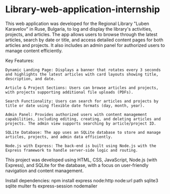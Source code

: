 # Library-web-application-internship

This web application was developed for the Regional Library "Luben Karavelov" in Ruse, Bulgaria, to log and display the library's activities, projects, and articles. The app allows users to browse through the latest articles, search by date or title, and access detailed content pages for both articles and projects. It also includes an admin panel for authorized users to manage content efficiently.

Key Features:

    Dynamic Landing Page: Displays a banner that rotates every 3 seconds and highlights the latest articles with card layouts showing title, description, and date.

    Article & Project Sections: Users can browse articles and projects, with projects supporting additional file uploads (PDFs).

    Search Functionality: Users can search for articles and projects by title or date using flexible date formats (day, month, year).

    Admin Panel: Provides authorized users with content management capabilities, including editing, creating, and deleting articles and projects. The admin view supports searching by article/project ID.

    SQLite Database: The app uses an SQLite database to store and manage articles, projects, and admin data efficiently.

    Node.js with Express: The back-end is built using Node.js with the Express framework to handle server-side logic and routing.
    

This project was developed using HTML, CSS, JavaScript, Node.js (with Express), and SQLite for the database, with a focus on user-friendly navigation and content management.

Install dependencies: npm install express node:http node:url path sqlite3 sqlite multer fs express-session nodemailer
